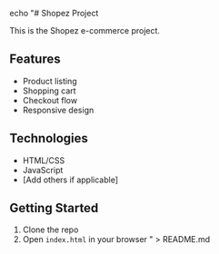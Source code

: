 echo "# Shopez Project

This is the Shopez e-commerce project.

## Features
- Product listing
- Shopping cart
- Checkout flow
- Responsive design

## Technologies
- HTML/CSS
- JavaScript
- [Add others if applicable]

## Getting Started
1. Clone the repo
2. Open `index.html` in your browser
" > README.md
